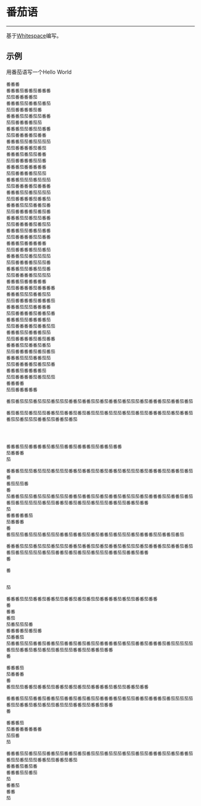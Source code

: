 # 番茄语

------------
基于[Whitespace](http://compsoc.dur.ac.uk/whitespace/)编写。

## 示例
用番茄语写一个Hello World

    番番番
    番番番茄番番茄番番番
    茄茄番番番番茄
    番番番茄茄番番茄番茄
    茄茄番番番番茄番
    番番番茄茄番茄茄番番
    茄茄番番番番茄茄
    番番番茄茄番茄茄番番
    茄茄番番番番茄番番
    番番番茄茄番茄茄茄茄
    茄茄番番番番茄番茄
    番番番茄番茄茄番番
    茄茄番番番番茄茄番
    番番番茄番番番番番
    茄茄番番番番茄茄茄
    番番番茄茄茄番茄茄茄
    茄茄番番番番茄番番番
    番番番茄茄番茄茄茄茄
    茄茄番番番番茄番番茄
    番番番茄茄茄番番茄番
    茄茄番番番番茄番茄番
    番番番茄茄番茄茄番番
    茄茄番番番番茄番茄茄
    番番番茄茄番番茄番番
    茄茄番番番番茄茄番番
    番番番茄番番番番番
    茄茄番番番番茄茄番茄
    番番番茄茄番茄茄茄茄
    茄茄番番番番茄茄茄番
    番番番茄茄番番茄茄番
    茄茄番番番番茄茄茄茄
    番番番茄番番番番番
    茄茄番番番番茄番番番番
    番番番茄茄茄番番茄茄
    茄茄番番番番茄番番番茄
    番番番茄茄茄番番番番
    茄茄番番番番茄番番茄番
    番番番茄茄番番番番茄
    茄茄番番番番茄番番茄茄
    番番番茄茄番番番茄茄
    茄茄番番番番茄番茄番番
    番番番茄茄番番茄番茄
    茄茄番番番番茄番茄番茄
    番番番茄茄茄番番茄茄
    茄茄番番番番茄番茄茄番
    番番番茄番番番番茄
    茄茄番番番番茄番茄茄茄
    番番番番
    茄茄番番番番番
    
    番茄番茄茄茄番茄茄茄番茄茄茄番番茄番番茄茄番茄番番茄番茄茄茄番茄番番番茄茄番番茄番茄
    
    番茄番茄茄番茄茄茄番番茄茄番番茄番茄番茄茄茄番茄茄茄番茄茄番茄茄番番番茄茄番茄番番茄番茄茄番茄茄茄番番茄茄番番茄番茄
    
    
    
    
    番番番茄茄番番番番茄番茄茄番番茄番番番茄茄番番茄番番
    茄番番番
    茄
    
    番番番茄茄茄番茄茄茄番茄茄茄番番茄番番茄茄番茄番番茄番茄茄茄番茄番番番茄茄番番茄番茄
    番
    番茄茄茄番
    番
    茄番番茄茄茄番茄茄茄番茄茄茄番番茄番番茄茄番茄番番茄番茄茄茄番茄番番番茄茄番番茄番茄番茄番茄茄茄茄茄番茄茄番番茄番茄番茄茄番茄茄茄番番茄茄番番茄番番
    茄
    番番番番番茄
    茄番番番
    番
    番茄茄茄番茄茄茄番茄茄茄番番茄番番茄茄番茄番番茄番茄茄茄番茄番番番茄茄番番茄番茄
    
    番番番茄茄茄番茄茄茄番茄茄茄番番茄番番茄茄番茄番番茄番茄茄茄番茄番番番茄茄番番茄番茄番茄番茄茄茄茄茄番茄茄番番茄番茄番茄茄番茄茄茄番番茄茄番番茄番番
    番
    
    番
    
    
    茄
    
    番番番茄茄茄番番茄番番茄茄番番茄番茄番茄茄番番番番茄番茄茄番番茄番番
    番
    番番
    番茄
    茄番茄茄茄番
    番番番番茄番茄番
    茄番番茄
    茄番番茄茄茄番番茄番番茄茄番番茄番茄番茄茄番番番番茄番茄茄番番茄番番番茄番茄茄茄茄茄番茄茄番番茄番茄番茄茄番茄茄茄番番茄茄番番茄番番
    番
    
    番番番茄
    茄番番番
    番
    番茄茄茄番番茄番番茄茄番番茄番茄番茄茄番番番番茄番茄茄番番茄番番
    
    番番番茄茄茄番番茄番番茄茄番番茄番茄番茄茄番番番番茄番茄茄番番茄番番番茄番茄茄茄茄茄番茄茄番番茄番茄番茄茄番茄茄茄番番茄茄番番茄番番
    番
    
    番番番茄
    茄番番番番番番番
    茄茄番
    茄
    
    番番番茄茄番茄茄茄番番茄茄番番茄番茄番茄茄茄番茄茄茄番茄茄番茄茄番番番茄茄番茄番番茄番茄茄番茄茄茄番番茄茄番番茄番茄
    番番番茄番茄番
    番番番茄茄番茄
    茄
    番番茄
    番番
    茄
